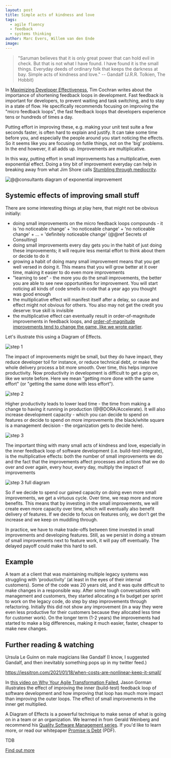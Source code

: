 ```yaml
---
layout: post
title: Simple acts of kindness and love
tags:
  - agile fluency
  - feedback
  - systems thinking
author: Marc Evers, Willem van den Ende
image: 
---
```


> "Saruman believes that it is only great power that can hold evil in check. But
that is not what I have found. I have found it is the small things. Everyday
deeds of ordinary folk that keeps the darkness at bay. Simple acts of kindness
and love." -- Gandalf (J.R.R. Tolkien, The Hobbit)

In [Maximizing Developer
Effectiveness](https://martinfowler.com/articles/developer-effectiveness.html),
Tim Cochran writes about the importance of shortening feedback loops in
development. Fast feedback is important for developers, to prevent waiting and
task switching, and to stay in a state of flow. He specifically recommends
focusing on improving the "micro feedback loops", the fast feedback loops that
developers experience tens or hundreds of times a day. 

Putting effort in improving these, e.g. making your unit test suite a few
seconds faster, is often hard to explain and justify. It can take some time
before you, and especially the people around you start noticing
the effects. So it seems like you are focusing on futile things, not on the
'big' problems. In the end however, it all adds up. Improvements are
multiplicative.

In this way, putting effort in small improvements has a multiplicative, even
exponential effect. Doing a tiny bit of improvement everyday can help in
breaking away from what Jim Shore calls [Stumbling through
mediocrity](https://www.jamesshore.com/v2/blog/2009/stumbling-through-mediocrity).

![@@consultants diagram of exponential improvement]()

## Systemic effects of improving small stuff

There are some interesting things at play here, that might not be obvious
initially:
- doing small improvements on the micro feedback loops compounds - it is 'no
  noticeable change' + 'no noticeable change' + 'no noticeable change' + ... =
  'definitely noticeable change' (@@ref Secrets of Consulting)
- doing small improvements every day gets you in the habit of just doing these
  improvements; it will require less mental effort to think about them or decide
  to do it
- growing a habit of doing many small improvement means that you get well versed
  in doing it. This means that you will grow better at it over time, making it
  easier to do even more improvements
- "learning to see" - the more you do the small improvements, the better you are
  able to see new opportunities for improvement. You will start noticing all kinds of code smells in code that a year ago you
  thought was good enough
- the multiplicative effect will manifest itself after a delay, so cause and
  effect might not obvious for others. You also may not get the credit you
  deserve: true skill is invisible
- the multiplicative effect can eventually result in order-of-magnitude
  improvements in feedback loops, and
  [order-of-magnitude improvements tend to change the game, like we wrote
  earlier](/2020/11/27/paying-the-price-of-fast-tests.html).

Let's illustrate this using a Diagram of Effects.

![step 1]()

The impact of improvements might be small, but they do have impact, they reduce developer toil for instance, or reduce technical debt, or make the whole delivery process a bit more smooth. Over time, this helps improve productivity. Now productivity in development is difficult to get a grip on, like we wrote before. Here we mean "getting more done with the same effort" (or "getting the same done with less effort").

![step 2]()

Higher productivity leads to lower lead time - the time from making a change to
having it running in production (@@DORA/Accelerate). It will also increase
development capacity - which you can decide to spend on features or decide to
spend on more improvements (the black/white square is a management decision -
the organization gets to decide here).

![step 3]()

The important thing with many small acts of kindness and love, especially in the
inner feedback loop of software development (i.e. build-test-integrate), is the
multiplicative effects: both the number of small improvements we do and the fact
that the improvements affect processes and actions that we do over and over
again, every hour, every day, multiply the impact of improvements

![step 3 full diagram]()

So if we decide to spend our gained capacity on doing even more small
improvements, we get a virtuous cycle. Over time, we reap more and more
benefits. This means that by investing in the small improvements, we will create
even more capacity over time, which will eventually also benefit delivery of
features. If we decide to focus on features only, we don't get the increase and
we keep on muddling through.

In practice, we have to make trade-offs between time invested in small
improvements and developing features. Still, as we persist in doing a stream of
small improvements next to feature work, it will pay off eventually. The delayed
payoff could make this hard to sell. 

## Example

A team at a client that was maintaining multiple legacy systems was struggling
with 'productivity' (at least in the eyes of their internal customers). Some of
the code was 20 years old, and it was quite difficult to make changes in a
responsible way. After some tough conversations with management and customers,
they started allocating a fix budget per sprint to work on the legacy code, do
step by step improvements through refactoring. Initially this did not show any
improvement (in a way they were even less productive for their customers because
they allocated less time for customer work). On the longer term (1-2 years) the
improvements had started to make a big differences, making it much easier,
faster, cheaper to make new changes.

## Further reading & watching

Ursula Le Guinn on male magicians like Gandalf (I know, I suggested Gandalf, and then inevitably something pops up in my twitter feed.)

https://jessitron.com/2021/01/18/when-costs-are-nonlinear-keep-it-small/

In [this video on Why Your Agile Transformation
Failed](https://www.youtube.com/watch?v=-wNH6YgZQtw), Jason Gorman illustrates
the effect of improving the inner (build-test) feedback loop of software
development and how improving that loop has much more impact than improving the
outer loops. The effect of small improvements in the inner get multiplied.

A Diagram of Effects is a powerful technique to make sense of what is going on
in a team or an organization. We learned in from Gerald Weinberg and recommend
his [Quality Software Management
series](http://geraldmweinberg.com/Site/QSM_vol_1.html). If you'd like to learn
more, or read our whitepaper [Promise is
Debt](/attachments/ebooks/qwan-systems-book.pdf) (PDF).

<aside>
  <p>TDB
  </p>
  <p><div>
    <a href="/training/test-driven-development">Find out more</a>
  </div></p>
</aside>
